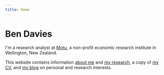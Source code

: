 ```yaml
---
title: Home
---
```


# Ben Davies

I'm a research analyst at [Motu](https://motu.nz), a non-profit economic research institute in Wellington, New Zealand.

This website contains information [about me](/about) and [my research](/research), a copy of [my CV](/cv.pdf), and [my blog](/blog) on personal and research interests.
